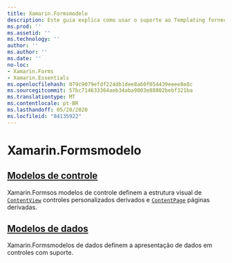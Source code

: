 ```yaml
---
title: Xamarin.Formsmodelo
description: Este guia explica como usar o suporte ao Templating fornecido pelo Xamarin.Forms . Esse suporte inclui modelos de controle, que definem a estrutura visual de controles e páginas personalizados e modelos de dados, que definem a apresentação de dados em controles com suporte.
ms.prod: ''
ms.assetid: ''
ms.technology: ''
author: ''
ms.author: ''
ms.date: ''
no-loc:
- Xamarin.Forms
- Xamarin.Essentials
ms.openlocfilehash: 079c9079efdf224db1dee8a60f054439eeee8e8c
ms.sourcegitcommit: 57bc714633364aeb34aba9803e88802bebf321ba
ms.translationtype: MT
ms.contentlocale: pt-BR
ms.lasthandoff: 05/28/2020
ms.locfileid: "84135922"
---
```

# <a name="xamarinforms-templates"></a>Xamarin.Formsmodelo

## <a name="control-templates"></a>[Modelos de controle](control-template.md)

Xamarin.Formsos modelos de controle definem a estrutura visual de [`ContentView`](xref:Xamarin.Forms.ContentView) controles personalizados derivados e [`ContentPage`](xref:Xamarin.Forms.ContentPage) páginas derivadas.

## <a name="data-templates"></a>[Modelos de dados](data-templates/index.md)

Xamarin.Formsmodelos de dados definem a apresentação de dados em controles com suporte.
